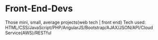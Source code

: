 # Front-End-Devs
Those mini, small, average projects(web tech | front end)
Tech used:
HTML/CSS/JavaScript/PHP/AngularJS/Bootstrap/AJAX/JSON/API/Cloud Service(AWS)/RESTful
